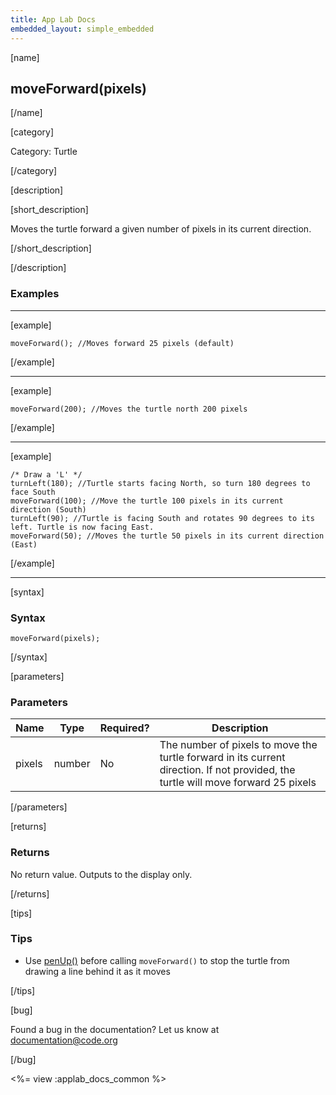 ```yaml
---
title: App Lab Docs
embedded_layout: simple_embedded
---
```


[name]

## moveForward(pixels)

[/name]


[category]

Category: Turtle

[/category]

[description]

[short_description]

Moves the turtle forward a given number of pixels in its current direction.

[/short_description]

[/description]

### Examples
____________________________________________________

[example]


```
moveForward(); //Moves forward 25 pixels (default)
```

[/example]

____________________________________________________

[example]


```
moveForward(200); //Moves the turtle north 200 pixels
```

[/example]

____________________________________________________

[example]


```
/* Draw a 'L' */
turnLeft(180); //Turtle starts facing North, so turn 180 degrees to face South
moveForward(100); //Move the turtle 100 pixels in its current direction (South)
turnLeft(90); //Turtle is facing South and rotates 90 degrees to its left. Turtle is now facing East.
moveForward(50); //Moves the turtle 50 pixels in its current direction (East)
```

[/example]

____________________________________________________

[syntax]

### Syntax

```
moveForward(pixels);
```

[/syntax]

[parameters]

### Parameters

| Name  | Type | Required? | Description |
|-----------------|------|-----------|-------------|
| pixels | number | No | The number of pixels to move the turtle forward in its current direction. If not provided, the turtle will move forward 25 pixels  |

[/parameters]

[returns]

### Returns
No return value. Outputs to the display only.

[/returns]

[tips]

### Tips
- Use [penUp()](/applab/docs/penUp) before calling `moveForward()`  to stop the turtle from drawing a line behind it as it moves

[/tips]

[bug]

Found a bug in the documentation? Let us know at documentation@code.org

[/bug]

<%= view :applab_docs_common %>
